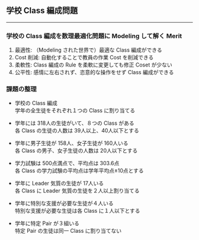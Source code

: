 ## 学校 Class 編成問題

---

### 学校の Class 編成を数理最適化問題に Modeling して解く Merit

1. 最適性: （Modeling された世界で）最適な Class 編成ができる
2. Cost 削減: 自動化することで教員の作業 Cost を削減できる
3. 柔軟性: Class 編成の Rule を柔軟に変更しても修正 Coset が少ない
4. 公平性: 感情に左右されず、恣意的な操作をせず Class 編成ができる

### 課題の整理

- 学校の Class 編成  
  学年の全生徒をそれぞれ１つの Class に割り当てる


- 学年には 318人の生徒がいて、８つの Class がある  
  各 Class の生徒の人数は 39人以上、40人以下とする


- 学年に男子生徒が 158人、女子生徒が 160人いる  
  各 Class の男子、女子生徒の人数は 20人以下とする


- 学力試験は 500点満点で、平均点は 303.6点  
  各 Class の学力試験の平均点は学年平均点±10点とする


- 学年に Leader 気質の生徒が 17人いる  
  各 Class に Leader 気質の生徒を２人以上割り当てる


- 学年に特別な支援が必要な生徒が４人いる  
  特別な支援が必要な生徒は各 Class に１人以下とする


- 学年に特定 Pair が３組いる  
  特定 Pair の生徒は同一 Class に割り当てない
